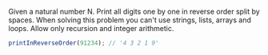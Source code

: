 Given a natural number N. Print all digits one by one in reverse order split by
spaces. When solving this problem you can't use strings, lists, arrays and loops.
Allow only recursion and integer arithmetic.

```js
printInReverseOrder(91234); // '4 3 2 1 9'
```
